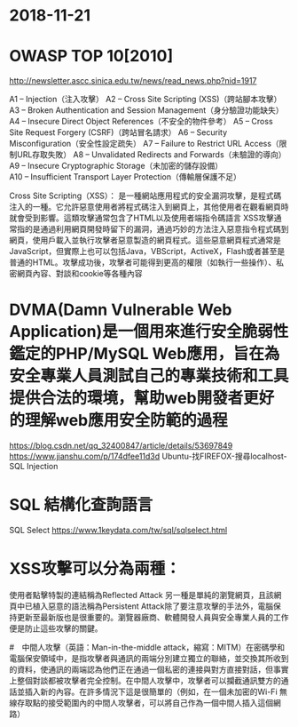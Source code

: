 # 2018-11-21 

# OWASP TOP 10[2010]
http://newsletter.ascc.sinica.edu.tw/news/read_news.php?nid=1917

A1 – Injection（注入攻擊） 
A2 – Cross Site Scripting (XSS)（跨站腳本攻擊） 
A3 – Broken Authentication and Session Management（身分驗證功能缺失） 
A4 – Insecure Direct Object References（不安全的物件參考） 
A5 – Cross Site Request Forgery (CSRF)（跨站冒名請求） 
A6 – Security Misconfiguration（安全性設定疏失） 
A7 – Failure to Restrict URL Access（限制URL存取失敗） 
A8 – Unvalidated Redirects and Forwards（未驗證的導向） 
A9 – Insecure Cryptographic Storage（未加密的儲存設備）  
A10 – Insufficient Transport Layer Protection（傳輸層保護不足） 

Cross Site Scripting（XSS）：
是一種網站應用程式的安全漏洞攻擊，是程式碼注入的一種。它允許惡意使用者將程式碼注入到網頁上，其他使用者在觀看網頁時就會受到影響。這類攻擊通常包含了HTML以及使用者端指令碼語言
XSS攻擊通常指的是通過利用網頁開發時留下的漏洞，通過巧妙的方法注入惡意指令程式碼到網頁，使用戶載入並執行攻擊者惡意製造的網頁程式。這些惡意網頁程式通常是JavaScript，但實際上也可以包括Java，VBScript，ActiveX，Flash或者甚至是普通的HTML。攻擊成功後，攻擊者可能得到更高的權限（如執行一些操作）、私密網頁內容、對談和cookie等各種內容



# DVMA(Damn Vulnerable Web Application)是一個用來進行安全脆弱性鑑定的PHP/MySQL Web應用，旨在為安全專業人員測試自己的專業技術和工具提供合法的環境，幫助web開發者更好的理解web應用安全防範的過程
 https://blog.csdn.net/qq_32400847/article/details/53697849
 https://www.jianshu.com/p/174dfee11d3d
Ubuntu-找FIREFOX-搜尋localhost-SQL Injection
 
 
# SQL 結構化查詢語言
 SQL Select 
 https://www.1keydata.com/tw/sql/sqlselect.html
 


#  XSS攻擊可以分為兩種：
使用者點擊特製的連結稱為Reflected Attack
另一種是單純的瀏覽網頁，且該網頁中已植入惡意的語法稱為Persistent Attack除了要注意攻擊的手法外，電腦保持更新至最新版也是很重要的。瀏覽器廠商、軟體開發人員與安全專業人員的工作便是防止這些攻擊的關鍵。


#　中間人攻擊（英語：Man-in-the-middle attack，縮寫：MITM）在密碼學和電腦保安領域中，是指攻擊者與通訊的兩端分別建立獨立的聯絡，並交換其所收到的資料，使通訊的兩端認為他們正在通過一個私密的連接與對方直接對話，但事實上整個對談都被攻擊者完全控制。在中間人攻擊中，攻擊者可以攔截通訊雙方的通話並插入新的內容。在許多情況下這是很簡單的（例如，在一個未加密的Wi-Fi 無線存取點的接受範圍內的中間人攻擊者，可以將自己作為一個中間人插入這個網路）


